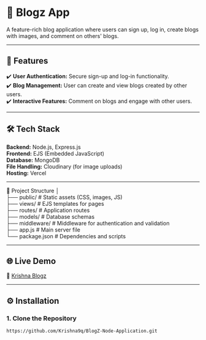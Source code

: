 # 🚀 **Blogz App**  

A feature-rich blog application where users can sign up, log in, create blogs with images, and comment on others' blogs.  

---

## 📌 **Features**  
✔️ **User Authentication:** Secure sign-up and log-in functionality.  
✔️ **Blog Management:** User can create and view blogs created by other users.  
✔️ **Interactive Features:** Comment on blogs and engage with other users. 

---

## 🛠️ **Tech Stack**  
**Backend:** Node.js, Express.js  
**Frontend:** EJS (Embedded JavaScript)  
**Database:** MongoDB  
**File Handling:** Cloudinary (for image uploads)  
**Hosting:** Vercel

---

📁 Project Structure
│  
├── public/           # Static assets (CSS, images, JS)  
├── views/            # EJS templates for pages  
├── routes/           # Application routes  
├── models/           # Database schemas  
├── middleware/       # Middleware for authentication and validation  
├── app.js            # Main server file  
└── package.json      # Dependencies and scripts  

---

## 🌐 **Live Demo**  
🔗 [Krishna Blogz](https://krishna-blogz.vercel.app/)  

---

## ⚙️ **Installation**  

### **1. Clone the Repository**  
```bash  
https://github.com/Krishna9q/BlogZ-Node-Application.git  
